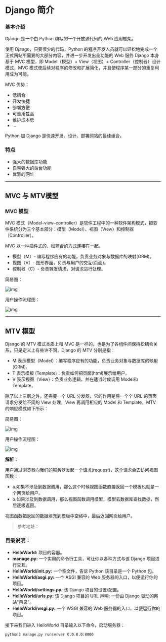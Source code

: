 # Django 简介

### 基本介绍

Django 是一个由 Python 编写的一个开放源代码的 Web 应用框架。

使用 Django，只要很少的代码，Python 的程序开发人员就可以轻松地完成一个正式网站所需要的大部分内容，并进一步开发出全功能的 Web 服务 Django 本身基于 MVC 模型，即 Model（模型）+ View（视图）+ Controller（控制器）设计模式，MVC 模式使后续对程序的修改和扩展简化，并且使程序某一部分的重复利用成为可能。

MVC 优势：

- 低耦合
- 开发快捷
- 部署方便
- 可重用性高
- 维护成本低
- ...

Python 加 Django 是快速开发、设计、部署网站的最佳组合。

### 特点

- 强大的数据库功能
- 自带强大的后台功能
- 优雅的网址

------

## MVC 与 MTV模型

### MVC 模型

MVC 模式（Model–view–controller）是软件工程中的一种软件架构模式，把软件系统分为三个基本部分：模型（Model）、视图（View）和控制器（Controller）。

MVC 以一种插件式的、松耦合的方式连接在一起。

- 模型（M）- 编写程序应有的功能，负责业务对象与数据库的映射(ORM)。
- 视图（V）- 图形界面，负责与用户的交互(页面)。
- 控制器（C）- 负责转发请求，对请求进行处理。

简易图：

![img](https://www.runoob.com/wp-content/uploads/2020/05/ModelViewControllerDiagramZh.png)

用户操作流程图：

![img](https://tva1.sinaimg.cn/large/008eGmZEly1gn10q3k8pyj30co0bj3zm.jpg)

------

## MTV 模型

Django 的 MTV 模式本质上和 MVC 是一样的，也是为了各组件间保持松耦合关系，只是定义上有些许不同，Django 的 MTV 分别是指：

- M 表示模型（Model）：编写程序应有的功能，负责业务对象与数据库的映射(ORM)。
- T 表示模板 (Template)：负责如何把页面(html)展示给用户。
- V 表示视图（View）：负责业务逻辑，并在适当时候调用 Model和 Template。

除了以上三层之外，还需要一个 URL 分发器，它的作用是将一个个 URL 的页面请求分发给不同的 View 处理，View 再调用相应的 Model 和 Template，MTV 的响应模式如下所示：

简易图：

![img](https://tva1.sinaimg.cn/large/008eGmZEly1gn10q22aslj30ds0agmx6.jpg)

用户操作流程图：

![img](https://tva1.sinaimg.cn/large/008eGmZEly1gn10q5i3m7j30ol0anac4.jpg)

**解析：**

用户通过浏览器向我们的服务器发起一个请求(request)，这个请求会去访问视图函数：

- a.如果不涉及到数据调用，那么这个时候视图函数直接返回一个模板也就是一个网页给用户。
- b.如果涉及到数据调用，那么视图函数调用模型，模型去数据库查找数据，然后逐级返回。

视图函数把返回的数据填充到模板中空格中，最后返回网页给用户。

> 参考地址：
>
> [1]: https://www.cnblogs.com/liuhui0308/p/12189658.html



### 目录说明：

- **HelloWorld:** 项目的容器。
- **manage.py:** 一个实用的命令行工具，可让你以各种方式与该 Django 项目进行交互。
- **HelloWorld/__init__.py:** 一个空文件，告诉 Python 该目录是一个 Python 包。
- **HelloWorld/asgi.py:** 一个 ASGI 兼容的 Web 服务器的入口，以便运行你的项目。
- **HelloWorld/settings.py:** 该 Django 项目的设置/配置。
- **HelloWorld/urls.py:** 该 Django 项目的 URL 声明; 一份由 Django 驱动的网站"目录"。
- **HelloWorld/wsgi.py:** 一个 WSGI 兼容的 Web 服务器的入口，以便运行你的项目。

接下来我们进入 HelloWorld 目录输入以下命令，启动服务器：

```
python3 manage.py runserver 0.0.0.0:8000
```